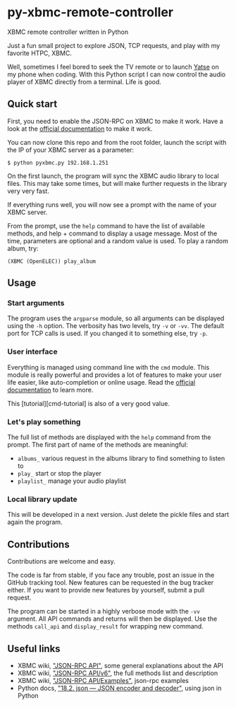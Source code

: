 py-xbmc-remote-controller
=========================

XBMC remote controller written in Python

Just a fun small project to explore JSON, TCP requests, and play with my favorite HTPC, XBMC.

Well, sometimes I feel bored to seek the TV remote or to launch [Yatse][yatse] on my phone when coding. With this Python script I can now control the audio player of XBMC directly from a terminal. Life is good.

## Quick start

First, you need to enable the JSON-RPC on XBMC to make it work. Have a look at the [official documentation][tcp] to make it work.

You can now clone this repo and from the root folder, launch the script with the IP of your XBMC server as a parameter:

```
$ python pyxbmc.py 192.168.1.251
```

On the first launch, the program will sync the XBMC audio library to local files. This may take some times, but will make further requests in the library very very fast.

If everything runs well, you will now see a prompt with the name of your XBMC server.

From the prompt, use the ``help`` command to have the list of available methods, and help + command to display a usage message. Most of the time, parameters are optional and a random value is used. To play a random album, try:

```
(XBMC (OpenELEC)) play_album
```

## Usage

### Start arguments

The program uses the ``argparse`` module, so all arguments can be displayed using the ``-h`` option. The verbosity has two levels, try ``-v`` or ``-vv``. The default port for TCP calls is used. If you changed it to something else, try ``-p``.

### User interface

Everything is managed using command line with the ``cmd`` module. This module is really powerful and provides a lot of features to make your user life easier, like auto-completion or online usage. Read the [official documentation][cmd-docs] to learn more. 

This [tutorial][cmd-tutorial] is also of a very good value.

### Let's play something

The full list of methods are displayed with the ``help`` command from the prompt. The first part of name of the methods are meaningful:

+ ``albums_`` various request in the albums library to find something to listen to
+ ``play_`` start or stop the player
+ ``playlist_`` manage your audio playlist

### Local library update

This will be developed in a next version. Just delete the pickle files and start again the program.

## Contributions

Contributions are welcome and easy.

The code is far from stable, if you face any trouble, post an issue in the GitHub tracking tool. New features can be requested in the bug tracker either. If you want to provide new features by yourself, submit a pull request.

The program can be started in a highly verbose mode with the ``-vv`` argument. All API commands and returns will then be displayed. Use the methods ``call_api`` and ``display_result`` for wrapping new command.

## Useful links

+ XBMC wiki, ["JSON-RPC API"][api-gen], some general explanations about the API
+ XBMC wiki, ["JSON-RPC API/v6"][api-v6], the full methods list and description
+ XBMC wiki, ["JSON-RPC API/Examples"][api-example], json-rpc examples
+ Python docs, ["18.2. json — JSON encoder and decoder"][python-json], using json in Python

[yatse]: http://yatse.leetzone.org/redmine
[tcp]: http://wiki.xbmc.org/?title=JSON-RPC_API#TCP
[api-gen]: http://wiki.xbmc.org/?title=JSON-RPC_API
[api-v6]: http://wiki.xbmc.org/index.php?title=JSON-RPC_API/v6
[api-example]: http://wiki.xbmc.org/index.php?title=JSON-RPC_API/Examples
[python-json]: http://docs.python.org/2/library/json.html
[cmd-docs]: https://docs.python.org/2/library/cmd.html
[cmd-tuto]: http://pymotw.com/2/cmd/
